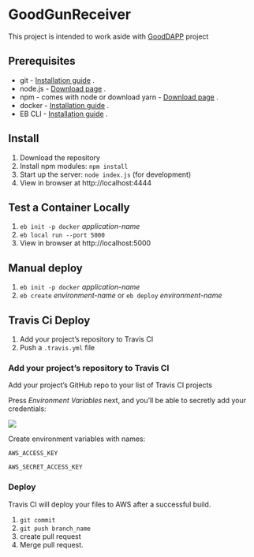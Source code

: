 # GoodGunReceiver

This project is intended to work aside with [GoodDAPP](https://github.com/GoodDollar/GoodDAPP) project

## Prerequisites

* git - [Installation guide](https://www.linode.com/docs/development/version-control/how-to-install-git-on-linux-mac-and-windows/) .
* node.js - [Download page](https://nodejs.org/en/download/) .
* npm - comes with node or download yarn - [Download page](https://yarnpkg.com/lang/en/docs/install) .
* docker - [Installation guide](https://docs.docker.com/install/) .
* EB CLI - [Installation guide](https://docs.aws.amazon.com/elasticbeanstalk/latest/dg/eb-cli3-install.html#eb-cli3-install.scripts) .

## Install

1. Download the repository
2. Install npm modules: `npm install`
3. Start up the server: `node index.js` (for development)
4. View in browser at http://localhost:4444

## Test a Container Locally

1. `eb init -p docker` *application-name*
2. `eb local run --port 5000`
3. View in browser at http://localhost:5000

## Manual deploy

1. `eb init -p docker` *application-name*
2. `eb create` *environment-name* or `eb deploy` *environment-name*

## Travis Ci Deploy

1. Add your project’s repository to Travis CI
2. Push a `.travis.yml` file

### Add your project’s repository to Travis CI

Add your project’s GitHub repo to your list of Travis CI projects

Press _Environment Variables_ next, and you’ll be able to secretly add your credentials:

![](https://docs.travis-ci.com/images/settings-env-vars.png)

Create environment variables with names:

```
AWS_ACCESS_KEY
```
```
AWS_SECRET_ACCESS_KEY
```

### Deploy

Travis CI will deploy your files to AWS after a successful build.

1. `git commit`
2. `git push branch_name`
3. create pull request
4. Merge pull request.
